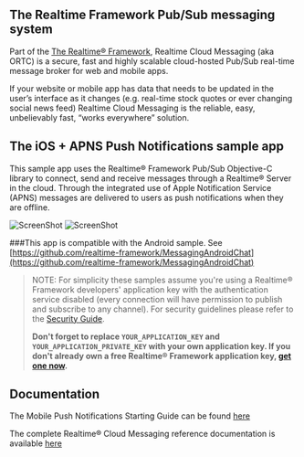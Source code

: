 ## The Realtime Framework Pub/Sub messaging system
Part of the [The Realtime® Framework](http://framework.realtime.co), Realtime Cloud Messaging (aka ORTC) is a secure, fast and highly scalable cloud-hosted Pub/Sub real-time message broker for web and mobile apps.

If your website or mobile app has data that needs to be updated in the user’s interface as it changes (e.g. real-time stock quotes or ever changing social news feed) Realtime Cloud Messaging is the reliable, easy, unbelievably fast, “works everywhere” solution.

## The iOS + APNS Push Notifications sample app
This sample app uses the Realtime® Framework Pub/Sub Objective-C library to connect, send and receive messages through a Realtime® Server in the cloud. Through the integrated use of Apple Notification Service (APNS) messages are delivered to users as push notifications when they are offline. 

![ScreenShot](http://messaging-public.realtime.co/screenshots/2.1.0/iOS/example_1.PNG) ![ScreenShot](http://messaging-public.realtime.co/screenshots/2.1.0/iOS/example_2.PNG)

###This app is compatible with the Android sample. See [https://github.com/realtime-framework/MessagingAndroidChat](https://github.com/realtime-framework/MessagingAndroidChat)


> NOTE: For simplicity these samples assume you're using a Realtime® Framework developers' application key with the authentication service disabled (every connection will have permission to publish and subscribe to any channel). For security guidelines please refer to the [Security Guide](http://messaging-public.realtime.co/documentation/starting-guide/security.html). 
> 
> **Don't forget to replace `YOUR_APPLICATION_KEY` and `YOUR_APPLICATION_PRIVATE_KEY` with your own application key. If you don't already own a free Realtime® Framework application key, [get one now](https://accounts.realtime.co/signup/).**


## Documentation
The Mobile Push Notifications Starting Guide can be found [here](http://messaging-public.realtime.co/documentation/starting-guide/mobilepush.html)
 
The complete Realtime® Cloud Messaging reference documentation is available [here](http://framework.realtime.co/messaging/#documentation)